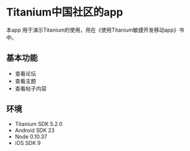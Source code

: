 # Titanium中国社区的app

本app 用于演示Titanium的使用，用在《使用Titanium敏捷开发移动app》书中。

## 基本功能

- 查看论坛
- 查看主题
- 查看帖子内容

## 环境

- Titanium SDK 5.2.0
- Android SDK 23
- Node 0.10.37
- iOS SDK 9


